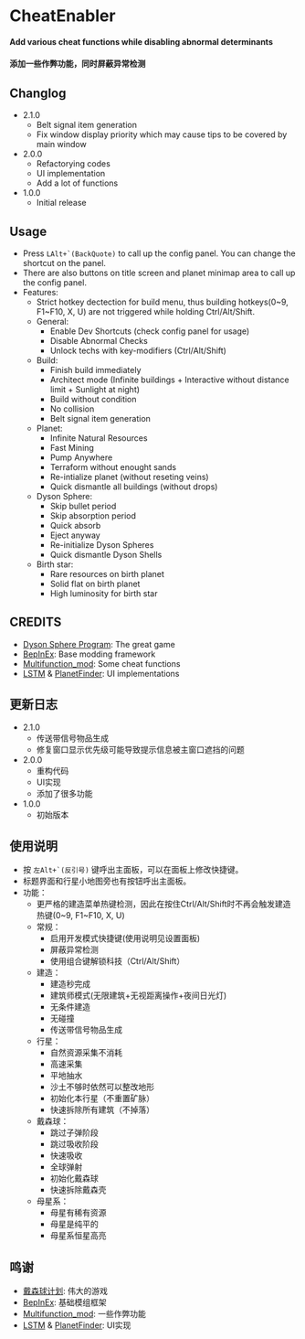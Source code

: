 # CheatEnabler

#### Add various cheat functions while disabling abnormal determinants
#### 添加一些作弊功能，同时屏蔽异常检测

## Changlog
* 2.1.0
  + Belt signal item generation
  + Fix window display priority which may cause tips to be covered by main window
* 2.0.0
  + Refactorying codes
  + UI implementation
  + Add a lot of functions
* 1.0.0
  + Initial release

## Usage

* Press `` LAlt+`(BackQuote) `` to call up the config panel. You can change the shortcut on the panel.
* There are also buttons on title screen and planet minimap area to call up the config panel.
* Features:
  + Strict hotkey dectection for build menu, thus building hotkeys(0~9, F1~F10, X, U) are not triggered while holding Ctrl/Alt/Shift.
  + General: 
    + Enable Dev Shortcuts (check config panel for usage)
    + Disable Abnormal Checks
    + Unlock techs with key-modifiers (Ctrl/Alt/Shift)
  + Build:
    + Finish build immediately
    + Architect mode (Infinite buildings + Interactive without distance limit + Sunlight at night)
    + Build without condition
    + No collision
    + Belt signal item generation
  + Planet:
    + Infinite Natural Resources
    + Fast Mining
    + Pump Anywhere
    + Terraform without enought sands
    + Re-intialize planet (without reseting veins)
    + Quick dismantle all buildings (without drops)
  + Dyson Sphere:
    + Skip bullet period
    + Skip absorption period
    + Quick absorb
    + Eject anyway
    + Re-initialize Dyson Spheres
    + Quick dismantle Dyson Shells
  + Birth star:
    + Rare resources on birth planet
    + Solid flat on birth planet
    + High luminosity for birth star

## CREDITS
* [Dyson Sphere Program](https://store.steampowered.com/app/1366540): The great game
* [BepInEx](https://bepinex.dev/): Base modding framework
* [Multifunction_mod](https://github.com/blacksnipebiu/Multifunction_mod): Some cheat functions
* [LSTM](https://github.com/hetima/DSP_LSTM) & [PlanetFinder](https://github.com/hetima/DSP_PlanetFinder): UI implementations

## 更新日志
* 2.1.0
  + 传送带信号物品生成
  + 修复窗口显示优先级可能导致提示信息被主窗口遮挡的问题
* 2.0.0
  + 重构代码
  + UI实现
  + 添加了很多功能
* 1.0.0
  + 初始版本

## 使用说明

* 按 `` 左Alt+`(反引号) `` 键呼出主面板，可以在面板上修改快捷键。
* 标题界面和行星小地图旁也有按钮呼出主面板。
* 功能：
  + 更严格的建造菜单热键检测，因此在按住Ctrl/Alt/Shift时不再会触发建造热键(0~9, F1~F10, X, U)
  + 常规： 
    + 启用开发模式快捷键(使用说明见设置面板)
    + 屏蔽异常检测
    + 使用组合键解锁科技（Ctrl/Alt/Shift）
  + 建造：
    + 建造秒完成
    + 建筑师模式(无限建筑+无视距离操作+夜间日光灯)
    + 无条件建造
    + 无碰撞
    + 传送带信号物品生成
  + 行星：
    + 自然资源采集不消耗
    + 高速采集
    + 平地抽水
    + 沙土不够时依然可以整改地形
    + 初始化本行星（不重置矿脉）
    + 快速拆除所有建筑（不掉落）
  + 戴森球：
    + 跳过子弹阶段
    + 跳过吸收阶段
    + 快速吸收
    + 全球弹射
    + 初始化戴森球
    + 快速拆除戴森壳
  + 母星系：
    + 母星有稀有资源
    + 母星是纯平的
    + 母星系恒星高亮

## 鸣谢
* [戴森球计划](https://store.steampowered.com/app/1366540): 伟大的游戏
* [BepInEx](https://bepinex.dev/): 基础模组框架
* [Multifunction_mod](https://github.com/blacksnipebiu/Multifunction_mod): 一些作弊功能
* [LSTM](https://github.com/hetima/DSP_LSTM) & [PlanetFinder](https://github.com/hetima/DSP_PlanetFinder): UI实现
